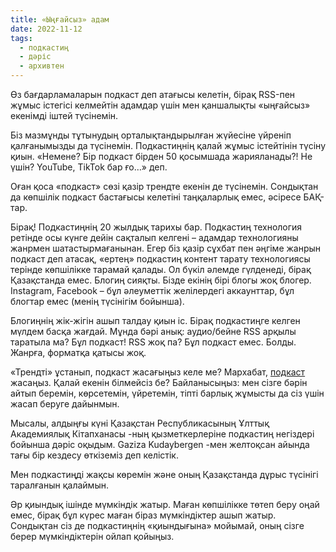 ```yaml
---
title: «Ыңғайсыз» адам
date: 2022-11-12
tags:
  - подкастиң
  - дәріс
  - архивтен
---
```


Өз бағдарламаларын подкаст деп атағысы келетін, бірақ RSS-пен жұмыс істегісі келмейтін адамдар үшін мен қаншалықты «ыңғайсыз» екенімді іштей түсінемін.

Біз мазмұнды тұтынудың орталықтандырылған жүйесіне үйреніп қалғанымызды да түсінемін. Подкастиңнің қалай жұмыс істейтінін түсіну қиын. «Немене? Бір подкаст бірден 50 қосымшада жарияланады?! Не үшін? YouTube, TikTok бар ғо…» деп.

Оған қоса «подкаст» сөзі қазір трендте екенін де түсінемін. Сондықтан да көпшілік подкаст бастағысы келетіні таңқаларлық емес, әсіресе БАҚ-тар.

Бірақ! Подкастиңнің 20 жылдық тарихы бар. Подкастиң технология ретінде осы күнге дейін сақталып келгені – адамдар технологияны жанрмен шатастырмағанынан. Егер біз қазір сұхбат пен әңгіме жанрын подкаст деп атасақ, «ертең» подкастиң контент тарату технологиясы терінде көпшілікке тарамай қалады. Ол бүкіл әлемде гүлденеді, бірақ Қазақстанда емес. Блогиң сияқты. Бізде екінің бірі блогы жоқ блогер. Instagram, Facebook – бұл әлеуметтік желілердегі аккаунттар, бұл блогтар емес (менің түсінігім бойынша).

Блогиңнің жік-жігін ашып талдау қиын іс. Бірақ подкастиңге келген мүлдем басқа жағдай. Мұнда бәрі анық: аудио/бейне RSS арқылы таратыла ма? Бұл подкаст! RSS жоқ па? Бұл подкаст емес. Болды. Жанрға, форматқа қатысы жоқ.

«Трендті» ұстанып, подкаст жасағыңыз келе ме? Мархабат, <u>подкаст</u> жасаңыз. Қалай екенін білмейсіз бе? Байланысыңыз: мен сізге бәрін айтып беремін, көрсетемін, үйретемін, тіпті барлық жұмысты да сіз үшін жасап беруге дайынмын.

Мысалы, алдыңғы күні Қазақстан Республикасының Ұлттық Академиялық Кітапханасы -ның қызметкерлеріне подкастиң негіздері бойынша дәріс оқыдым. Gaziza Kudaybergen -мен желтоқсан айында тағы бір кездесу өткіземіз деп келістік.

Мен подкастиңді жақсы көремін және оның Қазақстанда дұрыс түсінігі таралғанын қалаймын.

Әр қиындық ішінде мүмкіндік жатыр. Маған көпшілікке төтеп беру оңай емес, бірақ бұл күрес маған біраз мүмкіндіктер ашып жатыр. Сондықтан сіз де подкастиңнің «қиындығына» мойымай, оның сізге берер мүмкіндіктерін ойлап қойыңыз.
